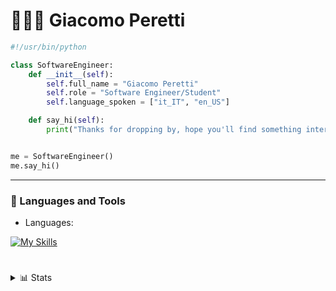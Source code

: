 # 👨🏼‍💻 Giacomo Peretti

```python
#!/usr/bin/python

class SoftwareEngineer:
    def __init__(self):
        self.full_name = "Giacomo Peretti"
        self.role = "Software Engineer/Student"
        self.language_spoken = ["it_IT", "en_US"]

    def say_hi(self):
        print("Thanks for dropping by, hope you'll find something interesting here. :)")


me = SoftwareEngineer()
me.say_hi()
```

---

### 🧰 Languages and Tools


- Languages:

[![My Skills](https://skillicons.dev/icons?i=py,go,java,c,cs,cpp,html,css,js,nodejs,express,rust,godot&theme=dark&perline=4)](https://skillicons.dev)

#

<details>
    <summary>📊 Stats</summary>
    ![Giacomo's GitHub stats](https://github-readme-stats.vercel.app/api?username=giack-dev&show_icons=true&count_private=true&theme=gruvbox)

</details>

